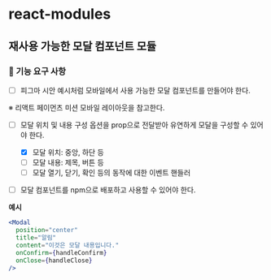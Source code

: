 # react-modules

## 재사용 가능한 모달 컴포넌트 모듈

### 🎯 기능 요구 사항

- [ ] 피그마 시안 예시처럼 모바일에서 사용 가능한 모달 컴포넌트를 만들어야 한다.

※ 리액트 페이먼츠 미션 모바일 레이아웃을 참고한다.

- [ ] 모달 위치 및 내용 구성 옵션을 prop으로 전달받아 유연하게 모달을 구성할 수 있어야 한다.

  - [x] 모달 위치: 중앙, 하단 등
  - [ ] 모달 내용: 제목, 버튼 등
  - [ ] 모달 열기, 닫기, 확인 등의 동작에 대한 이벤트 핸들러

- [ ] 모달 컴포넌트를 npm으로 배포하고 사용할 수 있어야 한다.

**예시**

```jsx
<Modal
  position="center"
  title="알림"
  content="이것은 모달 내용입니다."
  onConfirm={handleConfirm}
  onClose={handleClose}
/>
```
